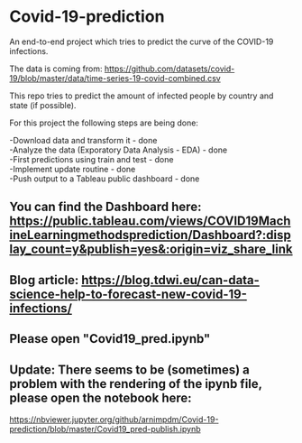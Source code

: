 # Covid-19-prediction

An end-to-end project which tries to predict the curve of the COVID-19 infections.

The data is coming from: https://github.com/datasets/covid-19/blob/master/data/time-series-19-covid-combined.csv

This repo tries to predict the amount of infected people by country and state (if possible). 

For this project the following steps are being done:

 -Download data and transform it - done<br>
 -Analyze the data (Exporatory Data Analysis - EDA) - done<br>
 -First predictions using train and test - done<br>
 -Implement update routine - done<br>
 -Push output to a Tableau public dashboard - done<br>
 
## You can find the Dashboard here: https://public.tableau.com/views/COVID19MachineLearningmethodsprediction/Dashboard?:display_count=y&publish=yes&:origin=viz_share_link

## Blog article: https://blog.tdwi.eu/can-data-science-help-to-forecast-new-covid-19-infections/

## Please open "Covid19_pred.ipynb"

## Update: There seems to be (sometimes) a problem with the rendering of the ipynb file, please open the notebook here:

https://nbviewer.jupyter.org/github/arnimpdm/Covid-19-prediction/blob/master/Covid19_pred-publish.ipynb
